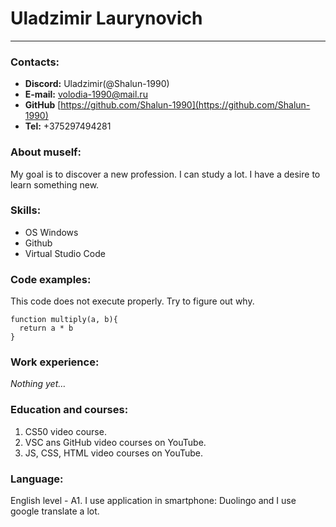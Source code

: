 # Uladzimir Laurynovich
---

### Contacts:
* __Discord:__ Uladzimir(@Shalun-1990)
* __E-mail:__ [volodia-1990@mail.ru](volodia-1990@mail.ru)
* __GitHub__ [https://github.com/Shalun-1990](https://github.com/Shalun-1990)
* __Tel:__ +375297494281

### About muself:
My goal is to discover a new profession. I can study a lot. I have a desire to learn something new.

### Skills:
* OS Windows
* Github
* Virtual Studio Code

### Code examples:
This code does not execute properly. Try to figure out why.

```
function multiply(a, b){
  return a * b
}

```

### Work experience:
_Nothing yet…_

### Education and courses:
1. CS50 video course.
2. VSC ans GitHub video courses on YouTube.
3. JS, CSS, HTML video courses on YouTube.

### Language:
English level - A1. I use application in smartphone: Duolingo and I use google translate a lot.




